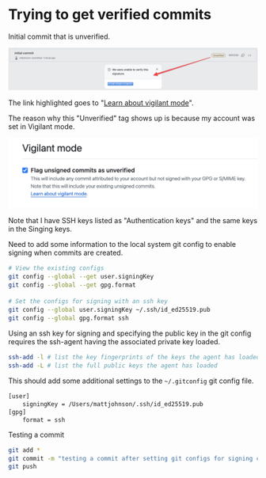 # Trying to get verified commits

Initial commit that is unverified.

![Initial commit showing unverified tag and where to find more info.](files/unverified_initial_commit.png?raw=true "Unverified commit info")

The link highlighted goes to "[Learn about vigilant mode](https://docs.github.com/en/authentication/managing-commit-signature-verification/displaying-verification-statuses-for-all-of-your-commits)".

The reason why this "Unverified" tag shows up is because my account was set in Vigilant mode.

![GitHub > Account > Settings > SSH and GPG keys > Vigilant mode. Flag unsigned commits as unverified is checked.](files/settings_vigilant_mode.png?raw=true "Vigilant mode setting")

Note that I have SSH keys listed as "Authentication keys" and the same keys in the Singing keys.

Need to add some information to the local system git config to enable signing when commits are created.

```bash
# View the existing configs
git config --global --get user.signingKey
git config --global --get gpg.format

# Set the configs for signing with an ssh key
git config --global user.signingKey ~/.ssh/id_ed25519.pub
git config --global gpg.format ssh
```

Using an ssh key for signing and specifying the public key in the git config requires the ssh-agent having the associated private key loaded.

```bash
ssh-add -l # list the key fingerprints of the keys the agent has loaded
ssh-add -L # list the full public keys the agent has loaded
```

This should add some additional settings to the `~/.gitconfig` git config file.
```
[user]
	signingKey = /Users/mattjohnson/.ssh/id_ed25519.pub
[gpg]
	format = ssh
```

Testing a commit

```bash
git add *
git commit -m "testing a commit after setting git configs for signing commits"
git push
```
